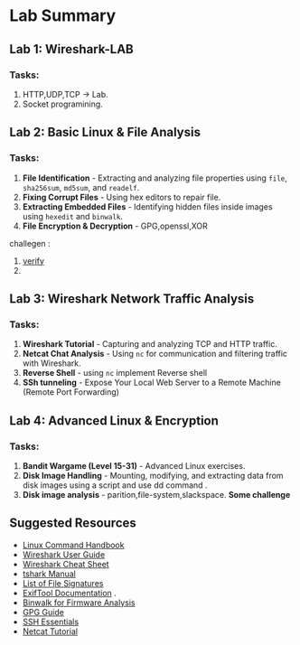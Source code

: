 # Lab Summary

## Lab 1: Wireshark-LAB
### Tasks:
1. HTTP,UDP,TCP -> Lab.
2. Socket programining.
   
## Lab 2: Basic Linux & File Analysis
### Tasks:
1. **File Identification** - Extracting and analyzing file properties using `file`, `sha256sum`, `md5sum`, and `readelf`.
2. **Fixing Corrupt Files** - Using hex editors to repair file.
3. **Extracting Embedded Files** - Identifying hidden files inside images using `hexedit` and `binwalk`.
4. **File Encryption & Decryption** - GPG,openssl,XOR

challegen : 
1) [verify](https://play.picoctf.org/practice/challenge/450?category=4&originalEvent=73&page=1)
2) 

## Lab 3: Wireshark  Network Traffic Analysis
### Tasks:
1. **Wireshark Tutorial** - Capturing and analyzing TCP and HTTP traffic.
2. **Netcat Chat Analysis** - Using `nc` for communication and filtering traffic with Wireshark.
3. **Reverse Shell** - using `nc` implement Reverse shell
4. **SSh tunneling** - Expose Your Local Web Server to a Remote Machine (Remote Port Forwarding)

## Lab 4: Advanced Linux & Encryption
### Tasks:
1. **Bandit Wargame (Level 15-31)** - Advanced Linux exercises.
2. **Disk Image Handling** - Mounting, modifying, and extracting data from disk images using a script and use dd command  .
3. **Disk image analysis** -  parition,file-system,slackspace.
**Some challenge** 

## Suggested Resources
- [Linux Command Handbook](https://www.digitalocean.com/community/tutorials/linux-commands) 
- [Wireshark User Guide](https://www.tpointtech.com/wireshark) 
- [Wireshark Cheat Sheet](https://www.stationx.net/wireshark-cheat-sheet/) 
- [tshark Manual](https://allabouttesting.org/tshark-basic-tutorial-with-practical-examples/) 
- [List of File Signatures](https://en.wikipedia.org/wiki/List_of_file_signatures) 
- [ExifTool Documentation](https://wiki.bi0s.in/steganography/exiftool/) .
- [Binwalk for Firmware Analysis](https://wiki.bi0s.in/steganography/binwalk/) 
- [GPG Guide](https://www.devdungeon.com/content/gpg-tutorial) 
- [SSH Essentials](https://zah.uni-heidelberg.de/it-guide/ssh-tutorial-linux)
- [Netcat Tutorial](https://nooblinux.com/how-to-use-netcat/) 
   
